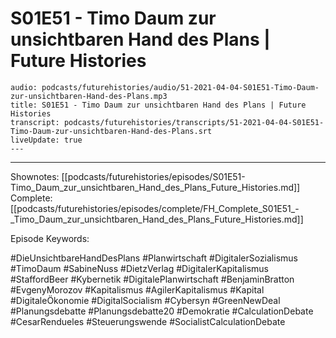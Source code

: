 # S01E51 - Timo Daum zur unsichtbaren Hand des Plans | Future Histories

```audio-note
audio: podcasts/futurehistories/audio/51-2021-04-04-S01E51-Timo-Daum-zur-unsichtbaren-Hand-des-Plans.mp3
title: S01E51 - Timo Daum zur unsichtbaren Hand des Plans | Future Histories
transcript: podcasts/futurehistories/transcripts/51-2021-04-04-S01E51-Timo-Daum-zur-unsichtbaren-Hand-des-Plans.srt
liveUpdate: true
---

```
---

Shownotes: [[podcasts/futurehistories/episodes/S01E51-Timo_Daum_zur_unsichtbaren_Hand_des_Plans_Future_Histories.md]]
Complete: [[podcasts/futurehistories/episodes/complete/FH_Complete_S01E51_-_Timo_Daum_zur_unsichtbaren_Hand_des_Plans_Future_Histories.md]]


Episode Keywords:

#DieUnsichtbareHandDesPlans #Planwirtschaft #DigitalerSozialismus #TimoDaum #SabineNuss #DietzVerlag #DigitalerKapitalismus #StaffordBeer #Kybernetik #DigitalePlanwirtschaft #BenjaminBratton #EvgenyMorozov #Kapitalismus #AgilerKapitalismus #Kapital #DigitaleÖkonomie #DigitalSocialism #Cybersyn #GreenNewDeal #Planungsdebatte #Planungsdebatte20 #Demokratie #CalculationDebate #CesarRendueles #Steuerungswende #SocialistCalculationDebate
